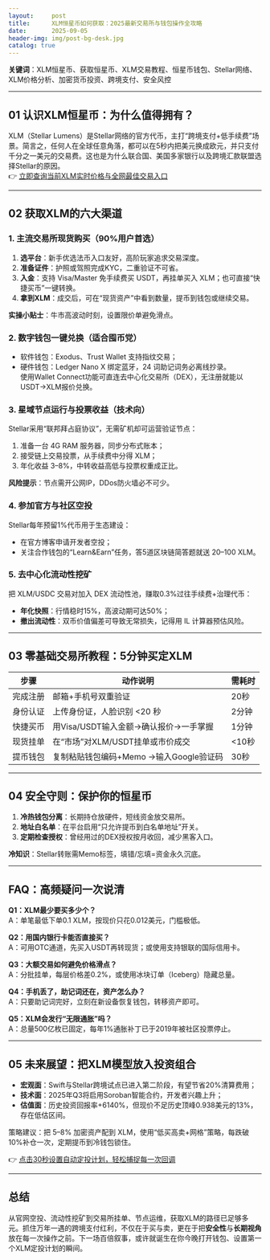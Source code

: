 ```yaml
---
layout:     post
title:      XLM恒星币如何获取：2025最新交易所与钱包操作全攻略
date:       2025-09-05
header-img: img/post-bg-desk.jpg
catalog: true
---
```


**关键词**：XLM恒星币、获取恒星币、XLM交易教程、恒星币钱包、Stellar网络、XLM价格分析、加密货币投资、跨境支付、安全风控

---

## 01 认识XLM恒星币：为什么值得拥有？

XLM（Stellar Lumens）是Stellar网络的官方代币，主打“跨境支付+低手续费”场景。简言之，任何人在全球任意角落，都可以在5秒内把美元换成欧元，并只支付千分之一美元的交易费。这也是为什么联合国、美国多家银行以及跨境汇款联盟选择Stellar的原因。  
👉 [立即查询当前XLM实时价格与全网最佳交易入口](https://okxdog.com/)

---

## 02 获取XLM的六大渠道

### 1. 主流交易所现货购买（90%用户首选）

1. **选平台**：新手优选法币入口友好，高阶玩家追求交易深度。  
2. **准备证件**：护照或驾照完成KYC，二重验证不可省。  
3. **入金**：支持 Visa/Master 免手续费买 USDT，再挂单买入 XLM；也可直接“快捷买币”一键转换。  
4. **拿到XLM**：成交后，可在“现货资产”中看到数量，提币到钱包或继续交易。

**实操小贴士**：牛市高波动时刻，设置限价单避免滑点。

### 2. 数字钱包一键兑换（适合囤币党）

- 软件钱包：Exodus、Trust Wallet 支持指纹交易；  
- 硬件钱包：Ledger Nano X 绑定蓝牙，24 词助记词务必离线抄录。  
使用Wallet Connect功能可直连去中心化交易所（DEX），无注册就能以USDT→XLM报价兑换。

### 3. 星域节点运行与投票收益（技术向）

Stellar采用“联邦拜占庭协议”，无需矿机却可运营验证节点：  
1. 准备一台 4G RAM 服务器，同步分布式账本；  
2. 接受链上交易投票，从手续费中分得 XLM；  
3. 年化收益 3–8%，中转收益高低与投票权重成正比。

**风险提示**：节点需开公网IP，DDos防火墙必不可少。

### 4. 参加官方与社区空投

Stellar每年预留1%代币用于生态建设：  
- 在官方博客申请开发者空投；  
- 关注合作钱包的“Learn&Earn”任务，答5道区块链简答题就送 20–100 XLM。  

### 5. 去中心化流动性挖矿

把 XLM/USDC 交易对加入 DEX 流动性池，赚取0.3%过往手续费+治理代币：  
- **年化快照**：行情稳时15%，高波动期可达50%；  
- **撤出流动性**：双币价值偏差可导致无常损失，记得用 IL 计算器预估风险。  

---

## 03 零基础交易所教程：5分钟买定XLM

| 步骤       | 动作说明                                 | 需耗时 |
|------------|------------------------------------------|--------|
| 完成注册   | 邮箱+手机号双重验证                     | 20秒   |
| 身份认证   | 上传身份证，人脸识别 <20 秒             | 2分钟  |
| 快捷买币   | 用Visa/USDT输入金额→确认报价→一手掌握   | 1分钟  |
| 现货挂单   | 在“市场”对XLM/USDT挂单或市价成交        | <10秒  |
| 提币钱包   | 复制粘贴钱包编码+Memo →输入Google验证码  | 30秒   |

---

## 04 安全守则：保护你的恒星币

1. **冷热钱包分离**：长期持仓放硬件，短线资金放交易所。  
2. **地址白名单**：在平台启用“只允许提币到白名单地址”开关。  
3. **定期检查授权**：曾经用过的DEX授权按月收回，减少黑客入口。  

**冷知识**：Stellar转账需Memo标签，填错/忘填=资金永久沉底。

---

## FAQ：高频疑问一次说清

**Q1：XLM最少要买多少个？**  
A：单笔最低下单0.1 XLM，按现价只花0.012美元，门槛极低。

**Q2：用国内银行卡能否直接买？**  
A：可用OTC通道，先买入USDT再转现货；或使用支持银联的国际信用卡。

**Q3：大额交易如何避免价格滑点？**  
A：分批挂单，每层价格差0.2%，或使用冰块订单（Iceberg）隐藏总量。

**Q4：手机丢了，助记词还在，资产怎么办？**  
A：只要助记词完好，立刻在新设备恢复钱包，转移资产即可。

**Q5：XLM会发行“无限通胀”吗？**  
A：总量500亿枚已固定，每年1%通胀补丁已于2019年被社区投票停止。

---

## 05 未来展望：把XLM模型放入投资组合

- **宏观面**：Swift与Stellar跨境试点已进入第二阶段，有望节省20%清算费用；  
- **技术面**：2025年Q3将启用Soroban智能合约，开发者兴趣上升；  
- **估值面**：历史投资回报率+6140%，但现价不足历史顶峰0.938美元的13%，存在低估区间。

策略建议：把 5–8% 加密资产配到 XLM，使用“低买高卖+网格”策略，每跌破10%补仓一次，定期提币到冷钱包锁住。  

👉 [点击30秒设置自动定投计划，轻松捕捉每一次回调](https://okxdog.com/)

---

## 总结

从官网空投、流动性挖矿到交易所挂单、节点运维，获取XLM的路径已足够多元。抓住万年一遇的跨境支付红利，不仅在于买与卖，更在于把**安全性**与**长期视角**放在每一次操作之前。下一场百倍叙事，或许就诞生在你今晚打开钱包、设置第一个XLM定投计划的瞬间。